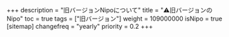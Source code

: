 +++
description = "旧バージョンNipoについて"
title = "⚠️旧バージョンのNipo"
toc = true
tags = ["旧バージョン"]
weight = 109000000
isNipo = true
[sitemap]
  changefreq = "yearly"
  priority = 0.2
+++
